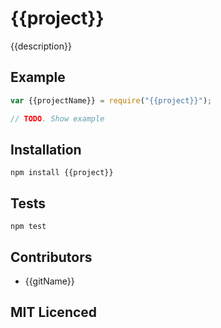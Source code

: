 # {{project}}

<!--
    [![build status][build-png]][build]
    [![Coverage Status][cover-png]][cover]
    [![Davis Dependency status][dep-png]][dep]
-->

<!-- [![NPM][npm-png]][npm] -->

<!-- [![browser support][test-png]][test] -->

{{description}}

## Example

```js
var {{projectName}} = require("{{project}}");

// TODO. Show example
```

## Installation

`npm install {{project}}`

## Tests

`npm test`

## Contributors

 - {{gitName}}

## MIT Licenced

  [build-png]: https://secure.travis-ci.org/{{gitName}}/{{project}}.png
  [build]: https://travis-ci.org/{{gitName}}/{{project}}
  [cover-png]: https://coveralls.io/repos/{{gitName}}/{{project}}/badge.png
  [cover]: https://coveralls.io/r/{{gitName}}/{{project}}
  [dep-png]: https://david-dm.org/{{gitName}}/{{project}}.png
  [dep]: https://david-dm.org/{{gitName}}/{{project}}
  [npm-png]: https://ci.testling.com/{{gitName}}/{{project}}.png
  [npm]: https://ci.testling.com/{{gitName}}/{{project}}
  [test-png]: https://nodei.co/npm/{{project}}.png?stars&downloads
  [test]: https://nodei.co/npm/{{project}}
